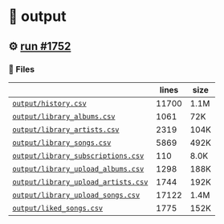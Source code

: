# 📝  output 

## ⚙️ [run #1752](https://github.com/jwenerd/ytm-dl/actions/runs/9994383042)

### 📁 Files

|                                                                         |lines|size|
|-------------------------------------------------------------------------|-----|----|
|[`output/history.csv` ](output/history.csv)                              |11700|1.1M|
|[`output/library_albums.csv` ](output/library_albums.csv)                |1061 |72K |
|[`output/library_artists.csv` ](output/library_artists.csv)              |2319 |104K|
|[`output/library_songs.csv` ](output/library_songs.csv)                  |5869 |492K|
|[`output/library_subscriptions.csv` ](output/library_subscriptions.csv)  |110  |8.0K|
|[`output/library_upload_albums.csv` ](output/library_upload_albums.csv)  |1298 |188K|
|[`output/library_upload_artists.csv` ](output/library_upload_artists.csv)|1744 |192K|
|[`output/library_upload_songs.csv` ](output/library_upload_songs.csv)    |17122|1.4M|
|[`output/liked_songs.csv` ](output/liked_songs.csv)                      |1775 |152K|